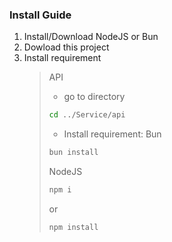 ### Install Guide

1. Install/Download NodeJS or Bun
2. Dowload this project
3. Install requirement
   > API
   >
   > - go to directory
   >
   > ```bash
   > cd ../Service/api
   > ```
   >
   > - Install requirement:
   >   Bun
   >
   > ```bash
   > bun install
   > ```
   >
   > NodeJS
   >
   > ```bash
   > npm i
   > ```
   >
   > or
   >
   > ```bash
   > npm install
   > ```
